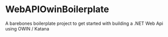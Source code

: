 # WebAPIOwinBoilerplate
A barebones boilerplate project to get started with building a .NET Web Api using OWIN / Katana
